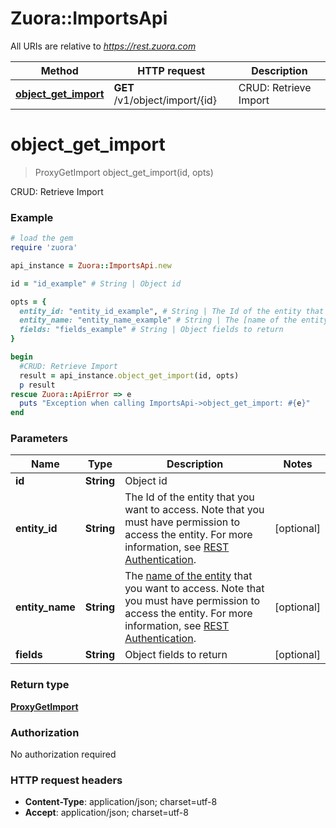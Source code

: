 # Zuora::ImportsApi

All URIs are relative to *https://rest.zuora.com*

Method | HTTP request | Description
------------- | ------------- | -------------
[**object_get_import**](ImportsApi.md#object_get_import) | **GET** /v1/object/import/{id} | CRUD: Retrieve Import


# **object_get_import**
> ProxyGetImport object_get_import(id, opts)

CRUD: Retrieve Import



### Example
```ruby
# load the gem
require 'zuora'

api_instance = Zuora::ImportsApi.new

id = "id_example" # String | Object id

opts = { 
  entity_id: "entity_id_example", # String | The Id of the entity that you want to access. Note that you must have permission to access the entity. For more information, see [REST Authentication](https://www.zuora.com/developer/api-reference/#section/Authentication/Entity-Id-and-Entity-Name).
  entity_name: "entity_name_example" # String | The [name of the entity](https://knowledgecenter.zuora.com/BB_Introducing_Z_Business/Multi-entity/B_Introduction_to_Entity_and_Entity_Hierarchy#Name_and_Display_Name) that you want to access. Note that you must have permission to access the entity. For more information, see [REST Authentication](https://www.zuora.com/developer/api-reference/#section/Authentication/Entity-Id-and-Entity-Name).
  fields: "fields_example" # String | Object fields to return
}

begin
  #CRUD: Retrieve Import
  result = api_instance.object_get_import(id, opts)
  p result
rescue Zuora::ApiError => e
  puts "Exception when calling ImportsApi->object_get_import: #{e}"
end
```

### Parameters

Name | Type | Description  | Notes
------------- | ------------- | ------------- | -------------
 **id** | **String**| Object id | 
 **entity_id** | **String**| The Id of the entity that you want to access. Note that you must have permission to access the entity. For more information, see [REST Authentication](https://www.zuora.com/developer/api-reference/#section/Authentication/Entity-Id-and-Entity-Name). | [optional] 
 **entity_name** | **String**| The [name of the entity](https://knowledgecenter.zuora.com/BB_Introducing_Z_Business/Multi-entity/B_Introduction_to_Entity_and_Entity_Hierarchy#Name_and_Display_Name) that you want to access. Note that you must have permission to access the entity. For more information, see [REST Authentication](https://www.zuora.com/developer/api-reference/#section/Authentication/Entity-Id-and-Entity-Name). | [optional] 
 **fields** | **String**| Object fields to return | [optional] 

### Return type

[**ProxyGetImport**](ProxyGetImport.md)

### Authorization

No authorization required

### HTTP request headers

 - **Content-Type**: application/json; charset=utf-8
 - **Accept**: application/json; charset=utf-8




